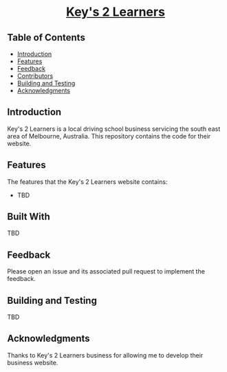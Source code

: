<p align="center">
  <a href="https://Keys2Learners.com.au/"><h1 align="center"> Key's 2 Learners </h1></a>
</p>

## Table of Contents

- [Introduction](#introduction)
- [Features](#features)
- [Feedback](#feedback)
- [Contributors](#contributors)
- [Building and Testing](#building-and-testing)
- [Acknowledgments](#acknowledgments)

## Introduction

Key's 2 Learners is a local driving school business servicing the south east area of Melbourne, Australia. This repository contains the code for their website.

## Features

The features that the Key's 2 Learners website contains:
- TBD

## Built With

TBD

## Feedback

Please open an issue and its associated pull request to implement the feedback.

## Building and Testing

TBD

## Acknowledgments

Thanks to Key's 2 Learners business for allowing me to develop their business website.
